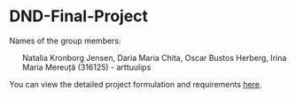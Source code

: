 # DND-Final-Project

Names of the group members:
<ul> Natalia Kronborg Jensen,
Daria Maria Chita,
Oscar Bustos Herberg,
Irina Maria Mereuță (316125) - arttuulips 
</ul>

You can view the detailed project formulation and requirements [here](./ProjectFormulation.md).
